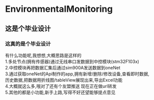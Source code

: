 # EnvironmentalMonitoring
## 这是个毕业设计  
### 这真的是个毕业设计  
有什么功能呢,我想想,大概思路是这样的  
1.多处节点(拥有传感器)通过无线串口发数据到中控模块(stm32F103x)  
2.中控模块再把数据汇集后通过sim900A发送数据到oneNet  
3.通过获取oneNet的Api制作的app,拥有新增/删除/修改设备,查看即时数据,  
历史数据,把数据用折线图/tableView展现出来,导出Excel功能  
4.大概就这么多,哦对了还有个友盟推送 现在正在做url转发  
5.其他的都是小功能,新手上路,写得不好还望能够提点意见   
